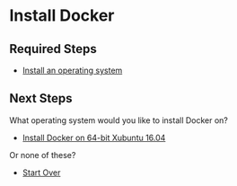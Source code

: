 # Install Docker

## Required Steps

- [Install an operating system](/install-operating-system.md)

## Next Steps

What operating system would you like to install Docker on?

- [Install Docker on 64-bit Xubuntu 16.04](/xubuntu/64-bit/16-04/install-docker.md)

Or none of these?

- [Start Over](/README.md)
